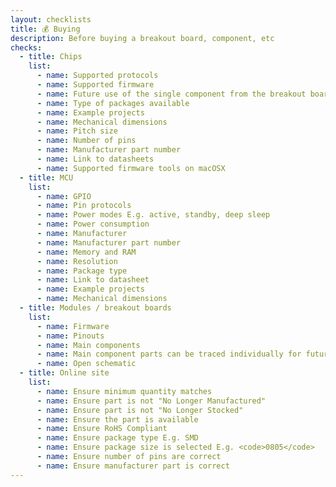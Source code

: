 ```yaml
---
layout: checklists
title: 💰 Buying
description: Before buying a breakout board, component, etc
checks:
  - title: Chips
    list:
      - name: Supported protocols
      - name: Supported firmware
      - name: Future use of the single component from the breakout board
      - name: Type of packages available
      - name: Example projects
      - name: Mechanical dimensions
      - name: Pitch size
      - name: Number of pins
      - name: Manufacturer part number
      - name: Link to datasheets
      - name: Supported firmware tools on macOSX
  - title: MCU
    list:
      - name: GPIO
      - name: Pin protocols
      - name: Power modes E.g. active, standby, deep sleep
      - name: Power consumption
      - name: Manufacturer
      - name: Manufacturer part number
      - name: Memory and RAM
      - name: Resolution
      - name: Package type
      - name: Link to datasheet
      - name: Example projects
      - name: Mechanical dimensions
  - title: Modules / breakout boards
    list:
      - name: Firmware
      - name: Pinouts
      - name: Main components
      - name: Main component parts can be traced individually for future use
      - name: Open schematic
  - title: Online site
    list:
      - name: Ensure minimum quantity matches
      - name: Ensure part is not "No Longer Manufactured"
      - name: Ensure part is not "No Longer Stocked"
      - name: Ensure the part is available
      - name: Ensure RoHS Compliant
      - name: Ensure package type E.g. SMD
      - name: Ensure package size is selected E.g. <code>0805</code>
      - name: Ensure number of pins are correct
      - name: Ensure manufacturer part is correct
---
```


